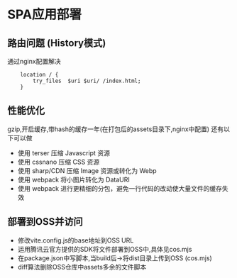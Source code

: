 # SPA应用部署
## 路由问题 (History模式)
通过nginx配置解决
```
    location / {
        try_files  $uri $uri/ /index.html;
    }
```
## 性能优化
gzip,开启缓存,带hash的缓存一年(在打包后的assets目录下,nginx中配置)
还有以下可以做
+ 使用 terser 压缩 Javascript 资源 
+ 使用 cssnano 压缩 CSS 资源
+ 使用 sharp/CDN 压缩 Image 资源或转化为 Webp
+ 使用 webpack 将小图片转化为 DataURI
+ 使用 webpack 进行更精细的分包，避免一行代码的改动使大量文件的缓存失效

## 部署到OSS并访问
+ 修改vite.config.js的base地址到OSS URL
+ 运用腾讯云官方提供的SDK将文件部署到OSS中,具体见cos.mjs
+ 在package.json中写脚本,当build后->将dist目录上传到OSS (cos.mjs)
+ diff算法删除OSS仓库中assets多余的文件脚本